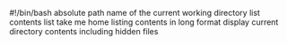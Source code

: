 #!/bin/bash
 absolute path name of the current working directory
list contents list
take me home
listing contents in long format
display current directory contents including hidden files
